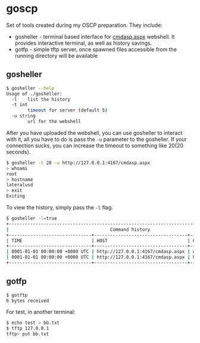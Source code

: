 # goscp

Set of tools created during my OSCP preparation. They include:

* gosheller - terminal based interface for [cmdasp.aspx](https://github.com/BlackArch/webshells/blob/master/aspx/cmdasp.aspx) webshell. It provides interactive terminal, as well as history savings.
* gotfp - simple tftp server, once spawned files accessible from the running directory will be available


## gosheller

```bash
$ gosheller --help
Usage of ./gosheller:
  -l	list the history
  -t int
    	timeout for server (default 5)
  -u string
    	url for the webshell
```

After you have uploaded the webshell, you can use gosheller to interact with it, all you have to do is pass the `-u` parameter to the gosheller. If your connection sucks, you can increase the timeout to something like 20(20 seconds).

```bash
$ gosheller -t 20 -u http://127.0.0.1:4167/cmdasp.aspx
> whoami
root
> hostname
lateralusd
> exit
Exiting
```

To view the history, simply pass the `-l` flag.

```bash
$ gosheller -l=true
+-------------------------------------------------------------------------------------------+
|                                      Command history                                      |
+-------------------------------+-----------------------------------+----------+------------+
| TIME                          | HOST                              | COMMAND  | OUTPUT     |
+-------------------------------+-----------------------------------+----------+------------+
| 0001-01-01 00:00:00 +0000 UTC | http://127.0.0.1:4167/cmdasp.aspx | whoami   | root       |
| 0001-01-01 00:00:00 +0000 UTC | http://127.0.0.1:4167/cmdasp.aspx | hostname | lateralusd |
+-------------------------------+-----------------------------------+----------+------------+
```

## gotfp

```bash
$ gotftp
6 bytes received
```

For test, in another terminal:
```bash
$ echo test > bb.txt
$ tftp 127.0.0.1
tftp> put bb.txt
```


